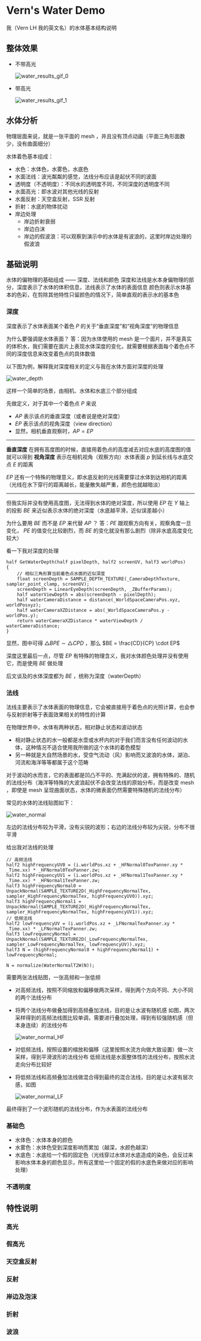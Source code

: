# Vern's Water Demo
我（Vern LH 我的英文名）的水体基本结构说明

## 整体效果
+ 不带高光

    ![water_results_gif_0](./images/water_results_gif_0.gif)

+ 带高光

    ![water_results_gif_1](./images/water_results_gif_1.gif)

## 水体分析
物理层面来说，就是一张平面的 mesh ，并且没有顶点动画（平面三角形面数少，没有曲面细分）

水体着色基本组成：
+ 水色：水体色，水雾色，水底色
+ 水面法线：波光粼粼的感觉，法线分布应该是起伏不同的波面
+ 透明度（不透明度）：不同水的透明度不同，不同深度的透明度不同
+ 水面高光：即水波对其他光线的反射
+ 水面反射：天空盒反射，SSR 反射
+ 折射：水底的物体扰动
+ 岸边处理
    + 岸边折射衰弱
    + 岸边白沫
    + 岸边的假波浪：可以观察到演示中的水体是有波浪的，这里时岸边处理的假波浪

## 基础说明
水体的偏物理的基础组成 —— 深度、法线和颜色
深度和法线是水本身偏物理的部分，深度表示了水体的体积信息，法线表示了水体的表面信息
颜色则表示水体基本的色彩，在剪除其他特性只留颜色的情况下，简单直观的表示水的基本色
### 深度
深度表示了水体表面某个着色 $P$ 的关于“垂直深度”和“视角深度”的物理信息

为什么要强调是水体表面？
答：因为水体使用的 mesh 是一个面片，并不是真实的体积水，我们需要在面片上表现水体深度的变化，就需要根据表面每个着色点不同的深度信息来改变着色点的具体数值

以下图为例，解释我对深度相关的定义与我在水体方面对深度的处理

![water_depth](./images/water_depth.png)

这样一个简单的场景，由相机、水体和水底三个部分组成

先做定义，对于其中一个着色点 $P$ 来说
+ $AP$ 表示该点的垂直深度（或者说是绝对深度）
+ $EP$ 表示该点的视角深度（view direction）
+ 显然，相机垂直观察时，$AP = EP$
****
**垂直深度**
在拥有高度图的时候，直接用着色点的高度减去对应水底的高度图的值就可以得到
**视角深度**
表示在相机视角（观察方向）水体表面 $p$ 到延长线与水底交点 $E$ 的距离

$EP$ 还有一个特殊的物理意义，即水底反射的光线需要穿过水体到达相机的距离（光线在水下穿行的距离越长，能量散失越严重，颜色也就越暗淡）
****
但我实际并没有使用高度图，无法得到水体的绝对深度，所以使用 $EP$ 在 $Y$ 轴上的投影 $BE$ 来近似表示水体的绝对深度（水底越平滑，近似误差越小）

为什么要用 $BE$ 而不是 $EP$ 来代替 $AP$ ？
答：$PE$ 跟观察方向有关，观察角度一旦变化， $PE$ 的值变化比较剧烈，而 $BE$ 的变化就没有那么剧烈（除非水底高度变化较大）

看一下我对深度的处理
~~~hlsl
half GetWaterDepth(half pixelDepth, half2 screenUV, half3 worldPos)
{
    // 相似三角形算当前着色点水面的近似深度
    float screenDepth = SAMPLE_DEPTH_TEXTURE(_CameraDepthTexture, sampler_point_clamp, screenUV);
    screenDepth = LinearEyeDepth(screenDepth, _ZBufferParams);
    half waterViewDepth = abs(screenDepth - pixelDepth);
    half waterCameraDistance = distance(_WorldSpaceCameraPos.xyz, worldPosxyz);
    half waterCameraXZDistance = abs(_WorldSpaceCameraPos.y - worldPos.y);
    return waterCameraXZDistance * waterViewDepth / waterCameraDistance;
}
~~~

显然，图中可得 $\triangle BPE \sim \triangle CPD$ ，那么 $BE = \frac{CD}{CP} \cdot EP$

深度这里最后一点，尽管 $EP$ 有特殊的物理含义，我对水体颜色处理并没有使用它，而是使用 $BE$ 做处理

后文谈及的水体深度都为 $BE$ ，统称为深度（waterDepth）

### 法线
法线主要表示了水体表面的物理信息，它会被直接用于着色点的光照计算，也会参与反射折射等于表面效果相关的特性的计算

在物理世界中，水体有两种状态，相对静止状态和波动状态
+ 相对静止状态的水一般都是水壶或水杯内的对于我们而言没有任何波动的水体，这种情况不适合使用我所做的这个水体的着色模型
+ 另一种就是大自然场景的水，受空气流动（风）影响而又波浪的水体，湖泊、河流和海洋等等都属于这个范畴

对于波动的水而言，它的表面都是凹凸不平的、充满起伏的波，拥有特殊的、随机的法线分布（海洋等特殊的大波浪起伏不会改变法线的原始分布，而是改变 mesh ，即使是 mesh 呈现曲面状态，水体的微表面仍然需要特殊随机的法线分布）

常见的水体的法线贴图如下：

![water_normal](./images/water_normal.png)

左边的法线分布较为平滑，没有尖锐的波形；右边的法线分布较为尖锐，分布不很平滑

给出我对法线的处理
~~~hlsl
// 高频法线
half2 highFrequencyUV0 = (i.worldPos.xz + _HFNormal0TexPanner.xy * _Time.xx) * _HFNormal0TexPanner.zw;
half2 highFrequencyUV1 = (i.worldPos.xz + _HFNormal1TexPanner.xy * _Time.xx) * _HFNormal1TexPanner.zw;
half3 highFrequencyNormal0 = UnpackNormal(SAMPLE_TEXTURE2D(_HighFrequencyNormalTex, sampler_HighFrequencyNormalTex, highFrequencyUV0)).xyz;
half3 highFrequencyNormal1 = UnpackNormal(SAMPLE_TEXTURE2D(_HighFrequencyNormalTex, sampler_HighFrequencyNormalTex, highFrequencyUV1)).xyz;
// 低频法线
half2 lowFrequencyUV = (i.worldPos.xz + _LFNormalTexPanner.xy * _Time.xx) * _LFNormalTexPanner.zw;
half3 lowFrequencyNormal = UnpackNormal(SAMPLE_TEXTURE2D(_LowFrequencyNormalTex, sampler_LowFrequencyNormalTex, lowFrequencyUV)).xyz;
half3 N = (highFrequencyNormal0 + highFrequencyNormal1) + lowFrequencyNormal;

N = normalize(WaterNormalT2W(N));
~~~

需要两张法线贴图，一张高频和一张低频
+ 对高频法线，按照不同缩放和偏移做两次采样，得到两个方向不同、大小不同的两个法线分布
+ 将两个法线分布做叠加得到高频叠加法线，目的是让水波有随机感
    如图，两次采样得到的高频法线图比较单调，需要进行叠加处理，得到有较强随机感（但本身连续）的法线分布

    ![water_normal_HF](./images/water_normal_HF.gif)

+ 对低频法线，按照设置的缩放和偏移（这里按照水流方向做大致设置）做一次采样，得到平滑波形的法线分布
    低频法线是水面整体性的法线分布，按照水流走向分布比较好
+ 将低频法线和高频叠加法线做混合得到最终的混合法线，目的是让水波有层次感，如图

    ![water_normal_LF](./images/water_normal_LF.gif)

最终得到了一个波形随机的法线分布，作为水表面的法线分布
### 基础色
+ 水体色：水体本身的颜色
+ 水雾色：水体色受到深度影响而累加（越深，水颜色越深）
+ 水底色：水底给一个假的固定色（光线穿过水体对水底造成的染色，会反过来影响水体本身的颜色显示，所有这里给一个固定的假的水底色来做对应的影响处理）
### 不透明度

## 特性说明
### 高光
### 假高光
### 天空盒反射
### 反射
### 岸边及泡沫
### 折射
### 波浪